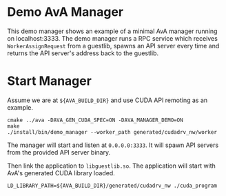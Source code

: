 Demo AvA Manager
===================

This demo manager shows an example of a minimal AvA manager running on localhost:3333.
The demo manager runs a RPC service which receives `WorkerAssignRequest` from a guestlib,
spawns an API server every time and returns the API server's address back to the guestlib.

Start Manager
=============

Assume we are at `${AVA_BUILD_DIR}` and use CUDA API remoting as an example.

```Shell
cmake ../ava -DAVA_GEN_CUDA_SPEC=ON -DAVA_MANAGER_DEMO=ON
make
./install/bin/demo_manager --worker_path generated/cudadrv_nw/worker
```

The manager will start and listen at `0.0.0.0:3333`. It will spawn API servers
from the provided API server binary.

Then link the application to `libguestlib.so`.
The application will start with AvA's generated CUDA library loaded.

```Shell
LD_LIBRARY_PATH=${AVA_BUILD_DIR}/generated/cudadrv_nw ./cuda_program
```
